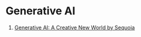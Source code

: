 # Generative AI

1. [Generative AI: A Creative New World by Sequoia](https://www.sequoiacap.com/article/generative-ai-a-creative-new-world/)

